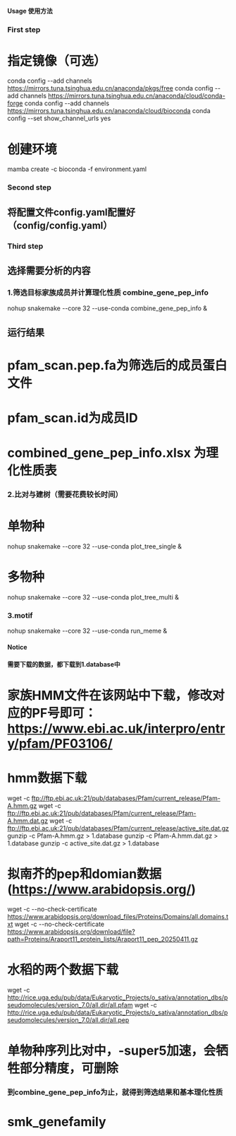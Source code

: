 #### Usage 使用方法 ####
### First step ###
# 指定镜像（可选）
conda config --add channels https://mirrors.tuna.tsinghua.edu.cn/anaconda/pkgs/free
conda config --add channels https://mirrors.tuna.tsinghua.edu.cn/anaconda/cloud/conda-forge
conda config --add channels https://mirrors.tuna.tsinghua.edu.cn/anaconda/cloud/bioconda
conda config --set show_channel_urls yes
# 创建环境
mamba create -c bioconda -f environment.yaml

### Second step ###
## 将配置文件config.yaml配置好（config/config.yaml）

### Third step ###
## 选择需要分析的内容

### 1.筛选目标家族成员并计算理化性质 combine_gene_pep_info
nohup snakemake --core 32 --use-conda combine_gene_pep_info &
## 运行结果
# pfam_scan.pep.fa为筛选后的成员蛋白文件
# pfam_scan.id为成员ID
# combined_gene_pep_info.xlsx 为理化性质表

### 2.比对与建树（需要花费较长时间）
# 单物种
nohup snakemake --core 32 --use-conda plot_tree_single &
# 多物种
nohup snakemake --core 32 --use-conda plot_tree_multi &

### 3.motif
nohup snakemake --core 32 --use-conda run_meme &



#### Notice ####
#### 需要下载的数据，都下载到1.database中 ####
# 家族HMM文件在该网站中下载，修改对应的PF号即可：https://www.ebi.ac.uk/interpro/entry/pfam/PF03106/
# hmm数据下载
wget -c ftp://ftp.ebi.ac.uk:21/pub/databases/Pfam/current_release/Pfam-A.hmm.gz
wget -c ftp://ftp.ebi.ac.uk:21/pub/databases/Pfam/current_release/Pfam-A.hmm.dat.gz
wget -c ftp://ftp.ebi.ac.uk:21/pub/databases/Pfam/current_release/active_site.dat.gz
gunzip -c Pfam-A.hmm.gz > 1.database
gunzip -c Pfam-A.hmm.dat.gz > 1.database
gunzip -c active_site.dat.gz > 1.database

# 拟南芥的pep和domian数据(https://www.arabidopsis.org/)
wget -c --no-check-certificate  https://www.arabidopsis.org/download_files/Proteins/Domains/all.domains.txt
wget -c --no-check-certificate  https://www.arabidopsis.org/download/file?path=Proteins/Araport11_protein_lists/Araport11_pep_20250411.gz
# 水稻的两个数据下载
wget -c http://rice.uga.edu/pub/data/Eukaryotic_Projects/o_sativa/annotation_dbs/pseudomolecules/version_7.0/all.dir/all.pfam
wget -c http://rice.uga.edu/pub/data/Eukaryotic_Projects/o_sativa/annotation_dbs/pseudomolecules/version_7.0/all.dir/all.pep

# 单物种序列比对中，-super5加速，会牺牲部分精度，可删除
### 到combine_gene_pep_info为止，就得到筛选结果和基本理化性质
# smk_genefamily
